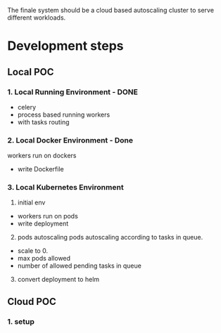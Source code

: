 The finale system should be a cloud based autoscaling cluster to serve different workloads.

# Development steps
## Local POC
### 1. Local Running Environment - DONE
* celery
* process based running workers
* with tasks routing
### 2. Local Docker Environment - Done
workers run on dockers
* write Dockerfile 
### 3. Local Kubernetes Environment
1. initial env
  * workers run on pods
  * write deployment
2. pods autoscaling
  pods autoscaling according to tasks in queue.
  * scale to 0.
  * max pods allowed
  * number of allowed pending tasks in queue
3. convert deployment to helm
## Cloud POC
### 1. setup









